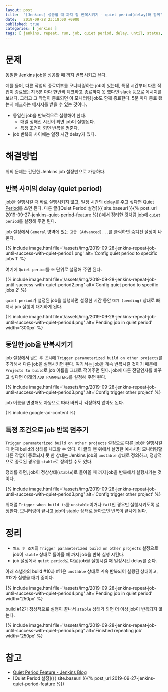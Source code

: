 ```yaml
---
layout: post
title:  "[Jenkins] 성공할 때 까지 잡 반복시키기 - quiet period(delay)와 함께"
date:   2019-09-28 23:18:00 +0900
published: true
categories: [ jenkins ]
tags: [ jenkins, repeat, run, job, quiet period, delay, until, status, stable, unstable, build ]
---
```


# 문제

동일한 Jenkins job을 성공할 때 까지 반복시키고 싶다.

예를 들어, 다른 작업의 종료여부를 모니터링하는 job이 있는데, 특정 시간부터 다른 작업이 종료됐는지 5분 마다 한번씩 체크하고 종료하지 못 했다면 slack 등으로 메시지를 보낸다. 그리고 그 작업이 종료되면 이 모니터링 job도 함께 종료한다. 5분 마다 종료 됐는지 체크하는 메시지를 받을 수 있는 것이다.

- 동일한 job을 반복적으로 실행해야 한다.
  - 매일 정해진 시간이 되면 job이 실행된다.
  - 특정 조건이 되면 반복을 멈춘다.
- job 반복의 사이에는 일정 시간 delay가 있다.


# 해결방법

위의 문제는 간단한 Jenkins job 설정만으로 가능하다.


## 반복 사이의 delay (quiet period)

job을 실행시킬 때 바로 실행시키지 않고, 일정 시간의 delay를 주고 싶다면 [Quiet Period](https://jenkins.io/blog/2010/08/11/quiet-period-feature/)를 쓰면 된다. 다른 글([Quiet Period 설정]({{ site.baseurl }}{% post_url 2019-09-27-jenkins-quiet-period-feature %}))에서 정리한 것처럼 job에 `quiet period`를 설정해 주면 된다.

job 설정에서 `General` 영역에 있는 `고급 (Advanced)...`를 클릭하면 숨겨진 설정이 나온다.

{% include image.html file='/assets/img/2019-09-28-jenkins-repeat-job-until-success-with-quiet-period1.png' alt='Config quiet period to specific jobs 1' %}

여기에 `Quiet period`를 초 단위로 설정해 주면 된다.

{% include image.html file='/assets/img/2019-09-28-jenkins-repeat-job-until-success-with-quiet-period2.png' alt='Config quiet period to specific jobs 2' %}

`quiet period`가 설정된 job을 실행하면 설정한 시간 동안 `대기 (pending)` 상태로 빠져서 job 실행이 대기하게 된다.

{% include image.html file='/assets/img/2019-09-28-jenkins-repeat-job-until-success-with-quiet-period4.png' alt='Pending job in quiet period' width='300px' %}


## 동일한 job을 반복시키기

job 설정에서 `빌드 후 조치`에 `Trigger parameterized build on other projects`를 추가해서 다른 job을 실행시키면 된다. 여기서는 job을 계속 반복시킬 것이기 때문에 `Projects to build`로 job 이름을 그대로 적어주면 된다. job에 다른 전달인자를 바꾸고 싶다면 아래의 `ADD PARAMETERS`를 설정해 주면 된다.

{% include image.html file='/assets/img/2019-09-28-jenkins-repeat-job-until-success-with-quiet-period3.png' alt='Config trigger other project' %}

job 이름을 변경해도 자동으로 따라 바뀌니 걱정하지 않아도 된다.

{% include google-ad-content %}


## 특정 조건으로 job 반복 멈추기

`Trigger parameterized build on other projects` 설정으로 다른 job을 실행시킬 때 현재 build의 상태를 체크할 수 있다. 이 글의 맨 위에서 설명한 예시처럼 모니터링할 다른 작업이 종료되지 못 한 상태는 Jenkins job의 `unstable` 상태로 정의하고, 정상적으로 종료된 경우를 `stable`로 정의할 수도 있다.

정리를 하면, job이 정상상태(`stable`)로 돌아올 때 까지 job을 반복해서 실행시키는 것이다.

{% include image.html file='/assets/img/2019-09-28-jenkins-repeat-job-until-success-with-quiet-period3.png' alt='Config trigger other project' %}

위처럼 `Trigger when build is`를 `unstable`이거나 `fail`인 경우만 실행시키도록 설정한다. 모니터링이 끝나고 job이 stable 상태로 돌아오면 반복이 끝나게 된다.


# 정리

- `빌드 후 조치`의 `Trigger parameterized build on other projects` 설정으로 job이 `stable` 상태로 돌아올 때 까지 job을 반복 실행 시킨다.
- job 설정에서 `quiet period`로 다음 job을 실행시킬 때 일정시간 delay를 준다.

아래 스냅샷의 build #10과 #11은 `unstable` 상태로 계속 반복되어 실행된 상태이고, #12가 실행을 대기 중이다.

{% include image.html file='/assets/img/2019-09-28-jenkins-repeat-job-until-success-with-quiet-period4.png' alt='Pending job in quiet period' width='250px' %}

build #12가 정상적으로 실행이 끝나서 `stable` 상태가 되면 더 이상 job이 반복되지 않는다.

{% include image.html file='/assets/img/2019-09-28-jenkins-repeat-job-until-success-with-quiet-period5.png' alt='Finished repeating job' width='250px' %}



# 참고

- [Quiet Period Feature - Jenkins Blog](https://jenkins.io/blog/2010/08/11/quiet-period-feature/)
- [Quiet Period 설정]({{ site.baseurl }}{% post_url 2019-09-27-jenkins-quiet-period-feature %})
